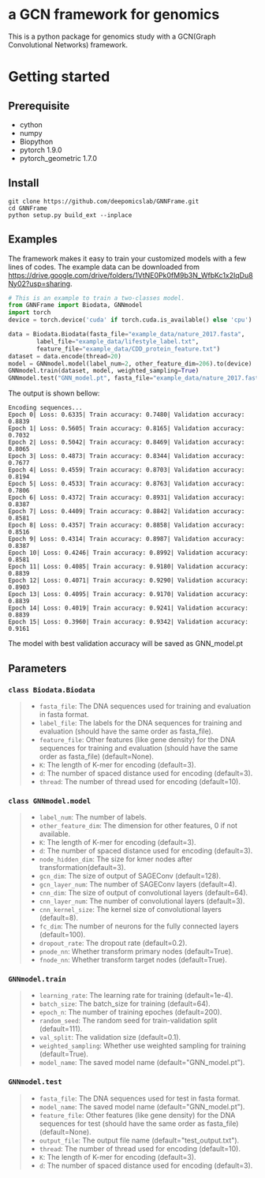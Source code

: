 # a GCN framework for genomics
This is a python package for genomics study with a GCN(Graph Convolutional Networks) framework.

# Getting started

## Prerequisite
+ cython
+ numpy
+ Biopython
+ pytorch 1.9.0
+ pytorch\_geometric 1.7.0

## Install
```shell
git clone https://github.com/deepomicslab/GNNFrame.git
cd GNNFrame
python setup.py build_ext --inplace
```

## Examples
The framework makes it easy to train your customized models with a few lines of codes. The example data can be downloaded from <https://drive.google.com/drive/folders/1VtNE0Pk0fM9b3N_WfbKc1x2IqDu8Ny02?usp=sharing>.
```Python
# This is an example to train a two-classes model.
from GNNFrame import Biodata, GNNmodel
import torch
device = torch.device('cuda' if torch.cuda.is_available() else 'cpu')

data = Biodata.Biodata(fasta_file="example_data/nature_2017.fasta", 
        label_file="example_data/lifestyle_label.txt",
        feature_file="example_data/CDD_protein_feature.txt")
dataset = data.encode(thread=20)
model = GNNmodel.model(label_num=2, other_feature_dim=206).to(device)
GNNmodel.train(dataset, model, weighted_sampling=True)
GNNmodel.test("GNN_model.pt", fasta_file="example_data/nature_2017.fasta", feature_file="example_data/CDD_protein_feature.txt")
```
The output is shown bellow:
```Output
Encoding sequences...
Epoch 0| Loss: 0.6335| Train accuracy: 0.7480| Validation accuracy: 0.8839
Epoch 1| Loss: 0.5605| Train accuracy: 0.8165| Validation accuracy: 0.7032
Epoch 2| Loss: 0.5042| Train accuracy: 0.8469| Validation accuracy: 0.8065
Epoch 3| Loss: 0.4873| Train accuracy: 0.8344| Validation accuracy: 0.7677
Epoch 4| Loss: 0.4559| Train accuracy: 0.8703| Validation accuracy: 0.8194
Epoch 5| Loss: 0.4533| Train accuracy: 0.8763| Validation accuracy: 0.7806
Epoch 6| Loss: 0.4372| Train accuracy: 0.8931| Validation accuracy: 0.8387
Epoch 7| Loss: 0.4409| Train accuracy: 0.8842| Validation accuracy: 0.8581
Epoch 8| Loss: 0.4357| Train accuracy: 0.8858| Validation accuracy: 0.8516
Epoch 9| Loss: 0.4314| Train accuracy: 0.8987| Validation accuracy: 0.8387
Epoch 10| Loss: 0.4246| Train accuracy: 0.8992| Validation accuracy: 0.8581
Epoch 11| Loss: 0.4085| Train accuracy: 0.9180| Validation accuracy: 0.8839
Epoch 12| Loss: 0.4071| Train accuracy: 0.9290| Validation accuracy: 0.8903
Epoch 13| Loss: 0.4095| Train accuracy: 0.9170| Validation accuracy: 0.8839
Epoch 14| Loss: 0.4019| Train accuracy: 0.9241| Validation accuracy: 0.8839
Epoch 15| Loss: 0.3960| Train accuracy: 0.9342| Validation accuracy: 0.9161
```
The model with best validation accuracy will be saved as GNN\_model.pt

## Parameters
###  ```class Biodata.Biodata```
> + ```fasta_file```: The DNA sequences used for training and evaluation in fasta format.
> + ```label_file```: The labels for the DNA sequences for training and evaluation (should have the same order as fasta_file).
> + ```feature_file```: Other features (like gene density) for the DNA sequences for training and evaluation (should have the same order as fasta_file) (default=None).
> + ```K```: The length of K-mer for encoding (default=3). 
> + ```d```: The number of spaced distance used for encoding (default=3).
> + ```thread```: The number of thread used for encoding (default=10).

###  ```class GNNmodel.model```
> + ```label_num```: The number of labels.
> + ```other_feature_dim```: The dimension for other features, 0 if not available.
> + ```K```: The length of K-mer for encoding (default=3). 
> + ```d```: The number of spaced distance used for encoding (default=3).
> + ```node_hidden_dim```: The size for kmer nodes after transformation(default=3).
> + ```gcn_dim```: The size of output of SAGEConv (default=128).
> + ```gcn_layer_num```: The number of SAGEConv layers (default=4).
> + ```cnn_dim```: The size of output of convolutional layers (default=64).
> + ```cnn_layer_num```: The number of convolutional layers (default=3).
> + ```cnn_kernel_size```: The kernel size of convolutional layers (default=8).
> + ```fc_dim```: The number of neurons for the fully connected layers (default=100).
> + ```dropout_rate```: The dropout rate (default=0.2).
> + ```pnode_nn```: Whether transform primary nodes (default=True).
> + ```fnode_nn```: Whether transform target nodes (default=True).

###  ```GNNmodel.train```
> + ```learning_rate```: The learning rate for training (default=1e-4). 
> + ```batch_size```: The batch_size for training (default=64).
> + ```epoch_n```: The number of training epoches (default=200).
> + ```random_seed```: The random seed for train-validation split (default=111).
> + ```val_split```: The validation size (default=0.1).
> + ```weighted_sampling```: Whether use weighted sampling for training (default=True).
> + ```model_name```: The saved model name (default="GNN_model.pt").

###  ```GNNmodel.test```
> + ```fasta_file```: The DNA sequences used for test in fasta format. 
> + ```model_name```: The saved model name (default="GNN_model.pt").
> + ```feature_file```: Other features (like gene density) for the DNA sequences for test (should have the same order as fasta_file) (default=None).
> + ```output_file```: The output file name (default="test_output.txt").
> + ```thread```: The number of thread used for encoding (default=10).
> + ```K```: The length of K-mer for encoding (default=3). 
> + ```d```: The number of spaced distance used for encoding (default=3).


